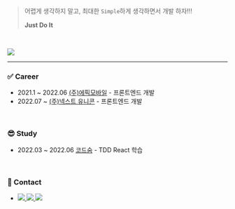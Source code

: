> 어렵게 생각하지 말고,
> 최대한 `Simple`하게 생각하면서 개발 하자!!!
>
> **Just Do It**

<br>

<!-- ################################################################################################################ -->
<p>
  <a href="x">
    <img src="https://hits.seeyoufarm.com/api/count/incr/badge.svg?url=https://github.com/free-ko&count_bg=%234CD3FC&title_bg=%2386757E&icon=github.svg&icon_color=%23E1DEDE&title=hits&edge_flat=false"/>
  </a>
</p>
<p>
  <!--<img align='center' src="http://mazassumnida.wtf/api/v2/generate_badge?boj=goflvhxj2547">-->
</p>

<hr>

### ✅ Career
- 2021.1 ~ 2022.06 [(주)에픽모바일](https://epicmoble.notion.site/16692ed4babe4c798c6a23cba576edd9) - 프론트엔드 개발
- 2022.07 ~ [(주)넥스트 유니콘](https://www.nextunicorn.kr/service/investor?utm_source=google&utm_medium=cpc&utm_campaign=nu&utm_content=newnu&gclid=Cj0KCQjw8uOWBhDXARIsAOxKJ2ETX9XLP2cz-zcvjAfVdp0JxCZQ2RJmRnY5Ts9gItfl5vhhmOuELRwaAqG8EALw_wcB) - 프론트엔드 개발

<br>

### 😎 Study
- 2022.03 ~ 2022.06 [코드숨](https://www.codesoom.com/) - TDD React 학습

<br>

### 🤙 Contact
<ul>
  <li>
    <a href="https://free-ko.github.io/" target="_blank">
      <img src="https://img.shields.io/badge/Blog-09B3AF?style=flat-square&logo=Storyblok&logoColor=white"/>
    </a>
    <a href="https://www.notion.so/1-821c4ed3a8424717a00ce5692107cab4" target="_blank">
      <img src="https://img.shields.io/badge/Resume-E44332?style=flat-square&logo=Todoist&logoColor=white"/>
    </a>
    <a href="mailto:youngwock92@gmail.com" target="_blank">
      <img src="https://img.shields.io/badge/Gmail-EA4335?style=flat-square&logo=Gmail&logoColor=white"/>
    </a>
  </li>
</ul>
